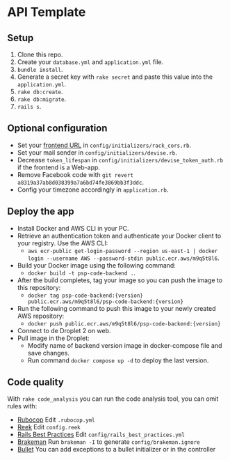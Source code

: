 # API Template

## Setup

1. Clone this repo.
2. Create your `database.yml` and `application.yml` file.
3. `bundle install`.
4. Generate a secret key with `rake secret` and paste this value into the `application.yml`.
5. `rake db:create`.
6. `rake db:migrate`.
7. `rails s`.

## Optional configuration

- Set your [frontend URL](https://github.com/cyu/rack-cors#origin) in `config/initializers/rack_cors.rb`.
- Set your mail sender in `config/initializers/devise.rb`.
- Decrease `token_lifespan` in `config/initializers/devise_token_auth.rb` if the frontend is a Web-app.
- Remove Facebook code with `git revert a8319a37ab8d038399a7a6bd74fe3869bb3f3ddc`.
- Config your timezone accordingly in `application.rb`.

## Deploy the app

- Install Docker and AWS CLI in your PC.
- Retrieve an authentication token and authenticate your Docker client to your registry.
  Use the AWS CLI:
  - `aws ecr-public get-login-password --region us-east-1 | docker login --username AWS --password-stdin public.ecr.aws/m9q5t8l6`.
- Build your Docker image using the following command:
  - `docker build -t psp-code-backend .`.
- After the build completes, tag your image so you can push the image to this repository:
  - `docker tag psp-code-backend:{version} public.ecr.aws/m9q5t8l6/psp-code-backend:{version}`
- Run the following command to push this image to your newly created AWS repository:
  - `docker push public.ecr.aws/m9q5t8l6/psp-code-backend:{version}`
- Connect to de Droplet 2 on web.
- Pull image in the Droplet:
  - Modify name of backend version image in docker-compose file and save changes.
  - Run command `docker compose up -d` to deploy the last version.

## Code quality

With `rake code_analysis` you can run the code analysis tool, you can omit rules with:

- [Rubocop](https://github.com/bbatsov/rubocop/blob/master/config/default.yml) Edit `.rubocop.yml`
- [Reek](https://github.com/troessner/reek#configuration-file) Edit `config.reek`
- [Rails Best Practices](https://github.com/flyerhzm/rails_best_practices#custom-configuration) Edit `config/rails_best_practices.yml`
- [Brakeman](https://github.com/presidentbeef/brakeman) Run `brakeman -I` to generate `config/brakeman.ignore`
- [Bullet](https://github.com/flyerhzm/bullet#whitelist) You can add exceptions to a bullet initializer or in the controller
